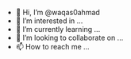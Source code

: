 - 👋 Hi, I’m @waqas0ahmad
- 👀 I’m interested in ...
- 🌱 I’m currently learning ...
- 💞️ I’m looking to collaborate on ...
- 📫 How to reach me ...

<!---
waqas0ahmad/waqas0ahmad is a ✨ special ✨ repository because its `README.md` (this file) appears on your GitHub profile.
You can click the Preview link to take a look at your changes.
--->
